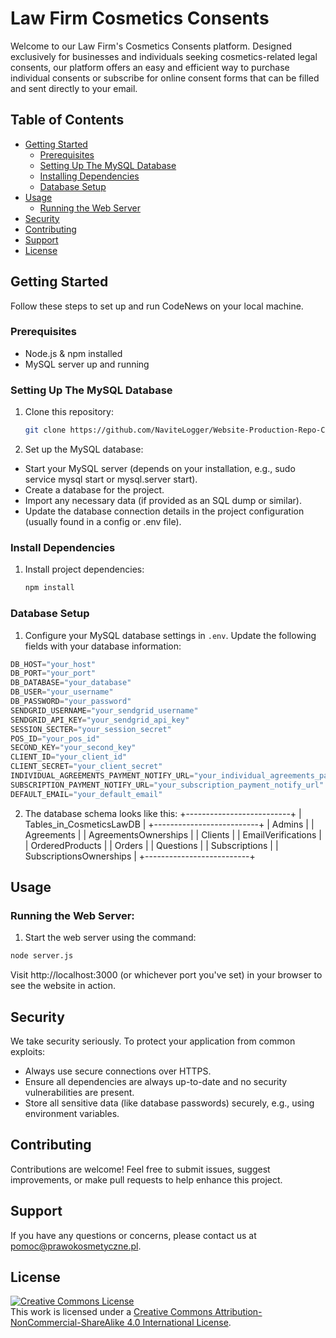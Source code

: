 # Law Firm Cosmetics Consents

Welcome to our Law Firm's Cosmetics Consents platform. Designed exclusively for businesses and individuals seeking cosmetics-related legal consents, our platform offers an easy and efficient way to purchase individual consents or subscribe for online consent forms that can be filled and sent directly to your email.

## Table of Contents

- [Getting Started](#getting-started)
  - [Prerequisites](#prerequisites)
  - [Setting Up The MySQL Database](#setting-up-a-virtual-environment)
  - [Installing Dependencies](#installing-dependencies)
  - [Database Setup](#database-setup)
- [Usage](#usage)
  - [Running the Web Server](#running-the-web-scraper)
- [Security](#security)
- [Contributing](#contributing)
- [Support](#support)
- [License](#license)

## Getting Started

Follow these steps to set up and run CodeNews on your local machine.

### Prerequisites

- Node.js & npm installed
- MySQL server up and running

### Setting Up The MySQL Database

1. Clone this repository:

   ```bash
   git clone https://github.com/NaviteLogger/Website-Production-Repo-Copy.git
   ```

2. Set up the MySQL database:

- Start your MySQL server (depends on your installation, e.g., sudo service mysql start or mysql.server start).
- Create a database for the project.
- Import any necessary data (if provided as an SQL dump or similar).
- Update the database connection details in the project configuration (usually found in a config or .env file).

### Install Dependencies

1. Install project dependencies:

   ```bash
   npm install
   ```

### Database Setup

1. Configure your MySQL database settings in `.env`. Update the following fields with your database information:

```javascript
DB_HOST="your_host"
DB_PORT="your_port"
DB_DATABASE="your_database"
DB_USER="your_username"
DB_PASSWORD="your_password"
SENDGRID_USERNAME="your_sendgrid_username"
SENDGRID_API_KEY="your_sendgrid_api_key"
SESSION_SECTER="your_session_secret"
POS_ID="your_pos_id"
SECOND_KEY="your_second_key"
CLIENT_ID="your_client_id"
CLIENT_SECRET="your_client_secret"
INDIVIDUAL_AGREEMENTS_PAYMENT_NOTIFY_URL="your_individual_agreements_payment_notify_url"
SUBSCRIPTION_PAYMENT_NOTIFY_URL="your_subscription_payment_notify_url"
DEFAULT_EMAIL="your_default_email"
```

2. The database schema looks like this:
+--------------------------+
| Tables_in_CosmeticsLawDB |
+--------------------------+
| Admins                   |
| Agreements               |
| AgreementsOwnerships     |
| Clients                  |
| EmailVerifications       |
| OrderedProducts          |
| Orders                   |
| Questions                |
| Subscriptions            |
| SubscriptionsOwnerships  |
+--------------------------+

## Usage

### Running the Web Server:

1. Start the web server using the command:

```bash
node server.js
```

Visit http://localhost:3000 (or whichever port you've set) in your browser to see the website in action.

## Security

We take security seriously. To protect your application from common exploits:

- Always use secure connections over HTTPS.
- Ensure all dependencies are always up-to-date and no security vulnerabilities are present.
- Store all sensitive data (like database passwords) securely, e.g., using environment variables.

## Contributing

Contributions are welcome! Feel free to submit issues, suggest improvements, or make pull requests to help enhance this project.

## Support

If you have any questions or concerns, please contact us at [pomoc@prawokosmetyczne.pl](mailto:prawokosmetyczne.pl).

## License

<a rel="license" href="http://creativecommons.org/licenses/by-nc-sa/4.0/"><img alt="Creative Commons License" style="border-width:0" src="https://i.creativecommons.org/l/by-nc-sa/4.0/88x31.png" /></a><br />This work is licensed under a <a rel="license" href="http://creativecommons.org/licenses/by-nc-sa/4.0/">Creative Commons Attribution-NonCommercial-ShareAlike 4.0 International License</a>.
